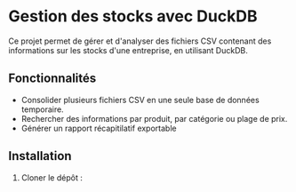# Gestion des stocks avec DuckDB

Ce projet permet de gérer et d'analyser des fichiers CSV contenant des 
informations sur les stocks d'une entreprise, en utilisant DuckDB. 

## Fonctionnalités 
- Consolider plusieurs fichiers CSV en une seule base de données temporaire.
- Rechercher des informations par produit, par catégorie ou plage de prix.
- Générer un rapport récapitilatif exportable

## Installation
1. Cloner le dépôt :
```bash


